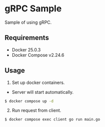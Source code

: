 # gRPC Sample
Sample of using gRPC.

## Requirements
- Docker 25.0.3
- Docker Compose v2.24.6

## Usage
1. Set up docker containers.
  - Server will start automatically.
```bash
$ docker compose up -d
```

2. Run request from client.
```bash
$ docker compose exec client go run main.go
```
